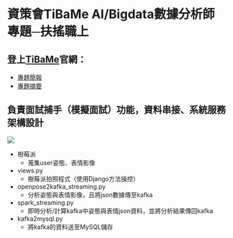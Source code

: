 # 資策會TiBaMe AI/Bigdata數據分析師專題─扶搖職上
## 登上[TiBaMe](https://www.tibame.com/coursegoodjob/bigdata?path=works/works_JobHunter.html)官網：
* [專題簡報](https://reurl.cc/QdYx1M)
* [專題摘要](https://reurl.cc/E7VeOm)

## 負責面試捕手（模擬面試）功能，資料串接、系統服務架構設計  
![](https://witie65.echome.tw/resources?rid=8cb796cb4bfea5a350f05500ced8cb06308b94bb8648f1f3df715b6f4446d9c4&url=https%3A%2F%2Fs3-ap-northeast-1.amazonaws.com%2Fmarketing-prd%2Fgoodjob%2Fbigdata%2Fimgs%2Fworks_JobHunter_5.PNG&cid=__FGL__8624322966038f87f249433b7e2f07987d95a8b30000000000000000000000000000000000000000000000000000000000000000000000000000000000000000000000000000000000000000000000000000000000000000000000000000&bdk=ff4a686c02e616295ef5ae2749f02810c7c9d22be5205d3d1db3237de04eb40a&eid=2) 
* 樹莓派   
    * 蒐集user姿態、表情影像  
* views.py   
    * 樹莓派拍照程式（使用Django方法操控）  
* openpose2kafka_streaming.py   
    * 分析姿態與表情影像，且將json數據傳至kafka  
* spark_streaming.py   
    * 即時分析/計算kafka中姿態與表情json資料，並將分析結果傳回kafka  
* kafka2mysql.py  
    * 將kafka的資料送至MySQL儲存  
